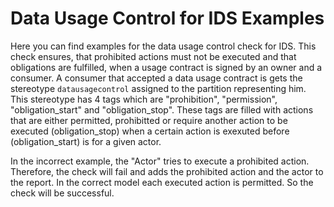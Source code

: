 # Data Usage Control for IDS Examples
Here you can find examples for the data usage control check for IDS.
This check ensures, that prohibited actions must not be executed and that obligations are fulfilled, when a usage contract is signed by an owner and a consumer.
A consumer that accepted a data usage contract is gets the stereotype `datausagecontrol` assigned to the partition representing him.
This stereotype has 4 tags which are "prohibition", "permission", "obligation_start" and "obligation_stop".
These tags are filled with actions that are either permitted, prohibitted or require another action to be executed (obligation_stop) when a certain action is exexuted before (obligation_start) is for a given actor.


In the incorrect example, the "Actor" tries to execute a prohibited action.
Therefore, the check will fail and adds the prohibited action and the actor to the report.
In the correct model each executed action is permitted.
So the check will be successful.
